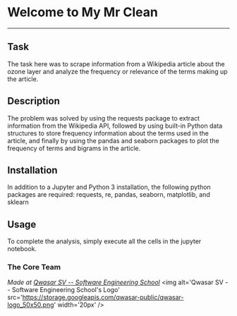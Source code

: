 # Welcome to My Mr Clean
***

## Task
The task here was to scrape information from a Wikipedia article about 
the ozone layer and analyze the frequency or relevance of the terms making
up the article.

## Description
The problem was solved by using the requests package to extract information
from the Wikipedia API, followed by using built-in Python data structures 
to store frequency information about the terms used in the article, and 
finally by using the pandas and seaborn packages to plot the frequency of 
terms and bigrams in the article.

## Installation
In addition to a Jupyter and Python 3 installation, the following python 
packages are required:
requests, re, pandas, seaborn, matplotlib, and sklearn

## Usage
To complete the analysis, simply execute all the cells in the jupyter notebook. 

### The Core Team


<span><i>Made at <a href='https://qwasar.io'>Qwasar SV -- Software Engineering School</a></i></span>
<span><img alt='Qwasar SV -- Software Engineering School's Logo' src='https://storage.googleapis.com/qwasar-public/qwasar-logo_50x50.png' width='20px' /></span>
